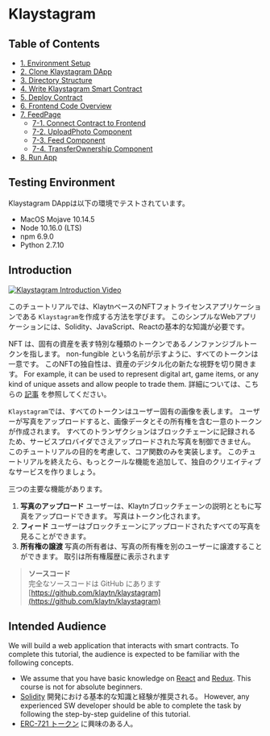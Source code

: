 # Klaystagram

## Table of Contents <a href="#table-of-contents" id="table-of-contents"></a>

* [1. Environment Setup](1.-environment-setup.md)
* [2. Clone Klaystagram DApp](2.-clone-klaystagram-dapp.md)
* [3. Directory Structure](3.-directory-structure.md)
* [4. Write Klaystagram Smart Contract](4.-write-klaystagram-smart-contract.md)
* [5. Deploy Contract](5.-deploy-contract.md)
* [6. Frontend Code Overview](6.-frontend-code-overview.md)
* [7. FeedPage](7.-feedpage/)
  * [7-1. Connect Contract to Frontend](7.-feedpage/7-1.-connect-contract-to-frontend.md)
  * [7-2. UploadPhoto Component](7.-feedpage/7-2.-uploadphoto-component.md)
  * [7-3. Feed Component](7.-feedpage/7-3.-feed-component.md)
  * [7-4. TransferOwnership Component](7.-feedpage/7-4.-transferownership-component.md)
* [8. Run App](8.-run-app.md)

## Testing Environment <a href="#testing-environment" id="testing-environment"></a>

Klaystagram DAppは以下の環境でテストされています。

* MacOS Mojave 10.14.5
* Node 10.16.0 (LTS)
* npm 6.9.0
* Python 2.7.10

## Introduction <a href="#introduction" id="introduction"></a>

[![Klaystagram Introduction Video](../../../bapp/tutorials/klaystagram/images/klaystagram-video-poster.png)](https://vimeo.com/327033594)

このチュートリアルでは、KlaytnベースのNFTフォトライセンスアプリケーションである `Klaystagram`を作成する方法を学びます。 このシンプルなWebアプリケーションには、Solidity、JavaScript、Reactの基本的な知識が必要です。

NFT は、固有の資産を表す特別な種類のトークンであるノンファンジブルトークンを指します。 non-fungible という名前が示すように、すべてのトークンは一意です。 このNFTの独自性は、資産のデジタル化の新たな視野を切り開きます。 For example, it can be used to represent digital art, game items, or any kind of unique assets and allow people to trade them. 詳細については、こちらの [記事](https://coincentral.com/nfts-non-fungible-tokens/) を参照してください。

`Klaystagram`では、すべてのトークンはユーザー固有の画像を表します。 ユーザーが写真をアップロードすると、画像データとその所有権を含む一意のトークンが作成されます。 すべてのトランザクションはブロックチェーンに記録されるため、サービスプロバイダでさえアップロードされた写真を制御できません。 このチュートリアルの目的を考慮して、コア関数のみを実装します。 このチュートリアルを終えたら、もっとクールな機能を追加して、独自のクリエイティブなサービスを作りましょう。

三つの主要な機能があります。

1. **写真のアップロード** ユーザーは、Klaytnブロックチェーンの説明とともに写真をアップロードできます。 写真はトークン化されます。
2. **フィード** ユーザーはブロックチェーンにアップロードされたすべての写真を見ることができます。
3. **所有権の譲渡** 写真の所有者は、写真の所有権を別のユーザーに譲渡することができます。 取引は所有権履歴に表示されます

> **ソースコード**\
  完全なソースコードは GitHub にあります [https://github.com/klaytn/klaystagram](https://github.com/klaytn/klaystagram)

## Intended Audience <a href="#intended-audience" id="intended-audience"></a>

We will build a web application that interacts with smart contracts. To complete this tutorial, the audience is expected to be familiar with the following concepts.

* We assume that you have basic knowledge on [React](https://reactjs.org/) and [Redux](https://redux.js.org/). This course is not for absolute beginners.
* [Solidity](https://solidity.readthedocs.io/en/v0.5.10/) 開発における基本的な知識と経験が推奨される。 However, any experienced SW developer should be able to complete the task by following the step-by-step guideline of this tutorial.
* [ERC-721 トークン](http://erc721.org/) に興味のある人。

